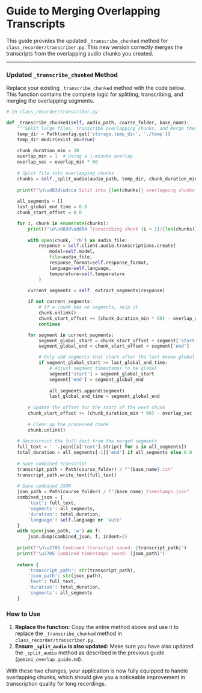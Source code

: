 # Guide to Merging Overlapping Transcripts

This guide provides the updated `_transcribe_chunked` method for `class_recorder/transcriber.py`. This new version correctly merges the transcripts from the overlapping audio chunks you created.

---

### Updated `_transcribe_chunked` Method

Replace your existing `_transcribe_chunked` method with the code below. This function contains the complete logic for splitting, transcribing, and merging the overlapping segments.

```python
# In class_recorder/transcriber.py

def _transcribe_chunked(self, audio_path, course_folder, base_name):
    """Split large files, transcribe overlapping chunks, and merge them."""
    temp_dir = Path(config.get('storage.temp_dir', './temp'))
    temp_dir.mkdir(exist_ok=True)
    
    chunk_duration_min = 30
    overlap_min = 1  # Using a 1-minute overlap
    overlap_sec = overlap_min * 60
    
    # Split file into overlapping chunks
    chunks = self._split_audio(audio_path, temp_dir, chunk_duration_min, overlap_min)
    
    print(f"\n\ud83d\udcca Split into {len(chunks)} overlapping chunks")
    
    all_segments = []
    last_global_end_time = 0.0
    chunk_start_offset = 0.0

    for i, chunk in enumerate(chunks):
        print(f"\n\ud83d\udd04 Transcribing chunk {i + 1}/{len(chunks)}...")
        
        with open(chunk, 'rb') as audio_file:
            response = self.client.audio.transcriptions.create(
                model=self.model,
                file=audio_file,
                response_format=self.response_format,
                language=self.language,
                temperature=self.temperature
            )
        
        current_segments = self._extract_segments(response)

        if not current_segments:
            # If a chunk has no segments, skip it
            chunk.unlink()
            chunk_start_offset += (chunk_duration_min * 60) - overlap_sec
            continue

        for segment in current_segments:
            segment_global_start = chunk_start_offset + segment['start']
            segment_global_end = chunk_start_offset + segment['end']

            # Only add segments that start after the last known global end time
            if segment_global_start >= last_global_end_time:
                # Adjust segment timestamps to be global
                segment['start'] = segment_global_start
                segment['end'] = segment_global_end
                
                all_segments.append(segment)
                last_global_end_time = segment_global_end
        
        # Update the offset for the start of the next chunk
        chunk_start_offset += (chunk_duration_min * 60) - overlap_sec
        
        # Clean up the processed chunk
        chunk.unlink()
    
    # Reconstruct the full text from the merged segments
    full_text = ' '.join([s['text'].strip() for s in all_segments])
    total_duration = all_segments[-1]['end'] if all_segments else 0.0
    
    # Save combined transcript
    transcript_path = Path(course_folder) / f"{base_name}.txt"
    transcript_path.write_text(full_text)
    
    # Save combined JSON
    json_path = Path(course_folder) / f"{base_name}_timestamps.json"
    combined_json = {
        'text': full_text,
        'segments': all_segments,
        'duration': total_duration,
        'language': self.language or 'auto'
    }
    with open(json_path, 'w') as f:
        json.dump(combined_json, f, indent=2)
    
    print(f"\n\u2705 Combined transcript saved: {transcript_path}")
    print(f"\u2705 Combined timestamps saved: {json_path}")
    
    return {
        'transcript_path': str(transcript_path),
        'json_path': str(json_path),
        'text': full_text,
        'duration': total_duration,
        'segments': all_segments
    }

```

### How to Use

1.  **Replace the function:** Copy the entire method above and use it to replace the `_transcribe_chunked` method in `class_recorder/transcriber.py`.
2.  **Ensure `_split_audio` is also updated:** Make sure you have also updated the `_split_audio` method as described in the previous guide (`gemini_overlap_guide.md`).

With these two changes, your application is now fully equipped to handle overlapping chunks, which should give you a noticeable improvement in transcription quality for long recordings.
